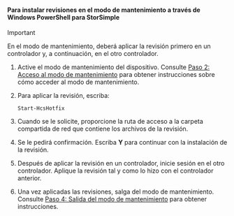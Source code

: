 <!--author=SharS last changed: 9/17/15-->

#### <a name="to-install-maintenance-mode-hotfixes-via-windows-powershell-for-storsimple"></a>Para instalar revisiones en el modo de mantenimiento a través de Windows PowerShell para StorSimple
> [!IMPORTANT]
> En el modo de mantenimiento, deberá aplicar la revisión primero en un controlador y, a continuación, en el otro controlador.
> 
> 

1. Active el modo de mantenimiento del dispositivo. Consulte [Paso 2: Acceso al modo de mantenimiento](../articles/storsimple/storsimple-update-device.md#step2) para obtener instrucciones sobre cómo acceder al modo de mantenimiento.
2. Para aplicar la revisión, escriba:
   
     `Start-HcsHotfix` 
3. Cuando se le solicite, proporcione la ruta de acceso a la carpeta compartida de red que contiene los archivos de la revisión.
4. Se le pedirá confirmación. Escriba **Y** para continuar con la instalación de la revisión.
5. Después de aplicar la revisión en un controlador, inicie sesión en el otro controlador. Aplique la revisión tal y como lo hizo con el controlador anterior.
6. Una vez aplicadas las revisiones, salga del modo de mantenimiento. Consulte [Paso 4: Salida del modo de mantenimiento](../articles/storsimple/storsimple-update-device.md#step4) para obtener instrucciones.

